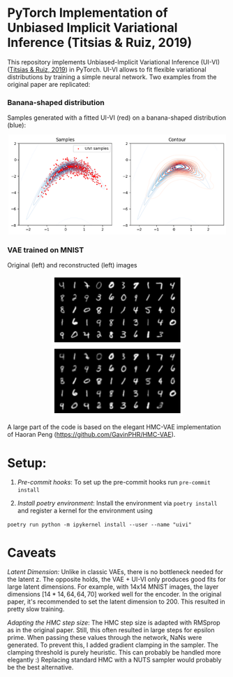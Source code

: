 # PyTorch Implementation of Unbiased Implicit Variational Inference (Titsias \& Ruiz, 2019)

This repository implements Unbiased-Implicit Variational Inference (UI-VI) ([Titsias \& Ruiz, 2019](https://proceedings.mlr.press/v89/titsias19a/titsias19a.pdf)) in PyTorch.
UI-VI allows to fit flexible variational distributions by training a simple neural network.
Two examples from the original paper are replicated:

### Banana-shaped distribution
Samples generated with a fitted UI-VI (red) on a banana-shaped distribution (blue):
<div align="center">
  <img src="https://raw.githubusercontent.com/clarahoffmann/uivi/main/uivi/banana.png" alt="Banana distribution" width="500"/>
</div>

### VAE trained on MNIST
Original (left) and reconstructed (left) images
<div align="center">
  <img src="https://github.com/clarahoffmann/uivi/blob/main/uivi/original_images.png" alt="Original MNIST images" width="300"/>
  <img src="https://github.com/clarahoffmann/uivi/blob/main/uivi/reconstructed_images.png" alt="Original MNIST images" width="300"/>
</div>

A large part of the code is based on the elegant HMC-VAE implementation of Haoran Peng (https://github.com/GavinPHR/HMC-VAE).

# Setup:
1. *Pre-commit hooks*: 
To set up the pre-commit hooks run ```pre-commit install```

2. *Install poetry environment*:
Install the environment via ```poetry install```  and register a kernel for the environment using

```poetry run python -m ipykernel install --user --name "uivi"```

# Caveats
*Latent Dimension:* Unlike in classic VAEs, there is no bottleneck needed for the latent z. The opposite holds, the VAE + UI-VI only produces good fits for large latent dimensions.
For example, with 14x14 MNIST images, the layer dimensions $[14*14, 64, 64, 70]$ worked well for the encoder. In the original paper, it's recommended to set the latent dimension to 200.
This resulted in pretty slow training.

*Adapting the HMC step size*: The HMC step size is adapted with RMSprop as in the original paper. Still, this often resulted in large steps for epsilon prime. When passing these values through the network, NaNs were generated. To prevent this, I added gradient clamping in the sampler. The clamping threshold is purely heuristic. This can probably be handled more elegantly :) Replacing standard HMC with a NUTS sampler would probably be the best alternative.
